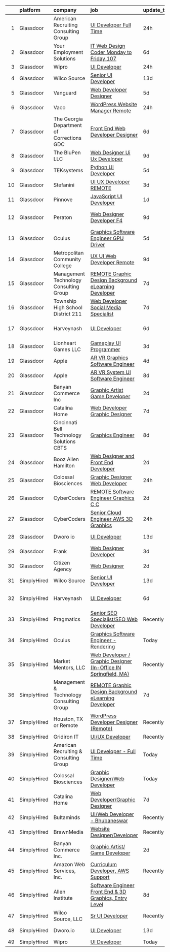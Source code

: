 

|    | platform    | company                                    | job                                                                                                                                                                                                                                                                                                                                                                                                                                                                                                                                                                                                                                                                                                                                                                                                                                                                                                                                                                                                                                                                                                                                                                                                                                                                                                                                                                                                                                                                         | update_time   | location                   |
|---:|:------------|:-------------------------------------------|:----------------------------------------------------------------------------------------------------------------------------------------------------------------------------------------------------------------------------------------------------------------------------------------------------------------------------------------------------------------------------------------------------------------------------------------------------------------------------------------------------------------------------------------------------------------------------------------------------------------------------------------------------------------------------------------------------------------------------------------------------------------------------------------------------------------------------------------------------------------------------------------------------------------------------------------------------------------------------------------------------------------------------------------------------------------------------------------------------------------------------------------------------------------------------------------------------------------------------------------------------------------------------------------------------------------------------------------------------------------------------------------------------------------------------------------------------------------------------|:--------------|:---------------------------|
|  1 | Glassdoor   | American Recruiting   Consulting Group     | [UI Developer   Full Time](https://www.glassdoor.com/partner/jobListing.htm?pos=116&ao=1136043&s=58&guid=000001834525235eab909b6ee39779d6&src=GD_JOB_AD&t=SR&vt=w&ea=1&cs=1_5234cb0b&cb=1663312405853&jobListingId=1008143240961&jrtk=3-0-1gd2ia91dihnj801-1gd2ia91t209r000-6efec60c2e0fe10e-)                                                                                                                                                                                                                                                                                                                                                                                                                                                                                                                                                                                                                                                                                                                                                                                                                                                                                                                                                                                                                                                                                                                                                                              | 24h           | Remote                     |
|  2 | Glassdoor   | Your Employment Solutions                  | [IT Web Design Coder   Monday to Friday   107 ](https://www.glassdoor.com/partner/jobListing.htm?pos=113&ao=1110586&s=58&guid=000001834525235eab909b6ee39779d6&src=GD_JOB_AD&t=SR&vt=w&ea=1&cs=1_0c001f52&cb=1663312405853&jobListingId=1008129832807&cpc=3BA4CE39D5B5DEF5&jrtk=3-0-1gd2ia91dihnj801-1gd2ia91t209r000-2c9f59b0f4c277d0--6NYlbfkN0BoX6wpDdJTHeYlimlJm_P1-jbwQr-0B8vfz-ygzljkeGzGbXyjUuiWXLc_5d8-cOPG8TVIKlYBr_2im9kAv8sjZambDVdFbgvfgdvgEiH0xCdnpWeZdbmerImX81Q70XaQRLfItT7xnaEjZ7DjLgF7MEFN_TazJHtm_c3lM__LXVixK_R49ltfx1VHpfffsY6Kc5BezDqCMDrTWz4zIeZDmjBelXWsz2a3DiJsvvBkfGIeDo4JOkscnpAiPLVR_c_zm2nxc2dlTI5ctThqHJzjEcX6gaIyP1SrDm8SkLYGk6uw56CV_8XIFtt46STQr9ZLBnmeiseM6ewM0HnN-zrcyN1WsI1pMvqBHY28YahiaChHTmuj1X6b-Mh8lIKXH49jYpK94YH_CuEZqtVIXezcZLAsHCOiQwZsVIHye8mligf9l0lL-2otRRyBWmwAjckKL9uaUIwKyjpXcdECD4P9kZ6MJHTGoTG_99gVebVK_4cUr43NOk3dS-P0ZEDFceSodxV9g-nObXrYKAwko4Ba)                                                                                                                                                                                                                                                                                                                                                                                                                                                                                                                                                                    | 6d            | Lehi, UT                   |
|  3 | Glassdoor   | Wipro                                      | [UI Developer](https://www.glassdoor.com/partner/jobListing.htm?pos=118&ao=1136043&s=58&guid=000001834525235eab909b6ee39779d6&src=GD_JOB_AD&t=SR&vt=w&ea=1&cs=1_2df40df7&cb=1663312405853&jobListingId=1008143072302&jrtk=3-0-1gd2ia91dihnj801-1gd2ia91t209r000-20e23c174ad86ba1-)                                                                                                                                                                                                                                                                                                                                                                                                                                                                                                                                                                                                                                                                                                                                                                                                                                                                                                                                                                                                                                                                                                                                                                                          | 24h           | Remote                     |
|  4 | Glassdoor   | Wilco Source                               | [Senior UI Developer](https://www.glassdoor.com/partner/jobListing.htm?pos=125&ao=1136043&s=58&guid=000001834525235eab909b6ee39779d6&src=GD_JOB_AD&t=SR&vt=w&ea=1&cs=1_9fa5e4e7&cb=1663312405854&jobListingId=1008114020566&jrtk=3-0-1gd2ia91dihnj801-1gd2ia91t209r000-c70407e1cd8c0a1b-)                                                                                                                                                                                                                                                                                                                                                                                                                                                                                                                                                                                                                                                                                                                                                                                                                                                                                                                                                                                                                                                                                                                                                                                   | 13d           | Newark, CA                 |
|  5 | Glassdoor   | Vanguard                                   | [Web Developer Designer](https://www.glassdoor.com/partner/jobListing.htm?pos=105&ao=1110586&s=58&guid=000001834525235eab909b6ee39779d6&src=GD_JOB_AD&t=SR&vt=w&cs=1_73399464&cb=1663312405851&jobListingId=1008130738329&cpc=EA19F5B90D514204&jrtk=3-0-1gd2ia91dihnj801-1gd2ia91t209r000-8f7885d589a4cda5--6NYlbfkN0BWQs_M7ZA8XLbIFWVw-PYcVVEPryqVLyWhKaEKPskHy2YkbHyHJDwB5vIJ0eSmX6bVJVfbGcsdJGyr5o5S5OnXYXJWXZNmtBOxYNrDGEVO1O9EpaQDa3kCWxUxd1e8enNO3rCqJXVcGHaTnsCGx5vc-lflJ8tUwqdkctmWWsMYtd56T3SzBRFmkSWkaweHZWZf_vAWb11w6TBdLp4u4FYNPbGwbrXSNmUEVa3GGGOBwF_D9eq7QO0ZgXpXi8jA53ZmzE1R-ffeIV8x7bJc3XoJEZtK6Ke8KFxn5BscIQcLHd2JOkz269l8hAtvZuGxwuzevyFy9O59qTS8YP0PGC9HvUmeUkZ9z7S2rRkY2N-CvRj3yn98cje5lBAwJULQPyoMgUQzCQdU8lK5ex2XxK7leb960ZzjpjmRxoOLVqrB4sio_7UkwZ5w507M_ThMtv6m8YGFyQ4nUV8SJ7hej6ylHoMuUZDEOnaXoGMtxMqbuVwOKj4QE2inKdD67hMdvHg2QSqviJYLlKw1KQWNd7YAZnigfgi6PU7GRSeCxoxImIwDEfoiy7alVtIqhkBDJJjeAgnFJgEQ2_VKw4316rme1HEAxtEXddyccI6Ls_NH8z372zKXlwYzu41Il5_-UwX-bTXwmplWW1ZXyMrcCP8YqkVsFc7J3Dou-K4TUJKY1qka5tXkrtTzfrdLwuJrlWgBRltti1nJ22M5ZK4YDiL7Tqn0ilc-ZmRDVnAq_UzLkaYI5zJa_jhqx2mh8sjF4n40LG2riCOTVGUOUUVAd46XRkmj63ogZeRqGluHyrYzNC7yOpqduuA4xwWNo09o4P3V8GXF-t6xaHK2CukiEdNSnrJTqzxciNbiP6XlZmv-NbIl2hrs1AjIsXftDTMkKi1ei9AO6V2gbpIeLL0wFWlJojiJk6HzYvv8VPgMGAzPWbSM0aRy3IlOel8_DjPPwuA2jDbOBA0qxatKw3gRnK87qMi-Y7aelkgDdQ88nN-cE5guG8XOJTsSD3fSa3TvZ2iC5qSMvJoxn82vriKpc_bE6e59_e9gT8tJkS0g-i3CIc30Ef8lfqTqJ2Jb7S71l2VRICixreQGDA%3D%3D)    | 5d            | Malvern, PA                |
|  6 | Glassdoor   | Vaco                                       | [WordPress Website Manager  Remote ](https://www.glassdoor.com/partner/jobListing.htm?pos=110&ao=1110586&s=58&guid=000001834525235eab909b6ee39779d6&src=GD_JOB_AD&t=SR&vt=w&ea=1&cs=1_080b25f5&cb=1663312405852&jobListingId=1008142928457&cpc=2CAED5C921A5F994&jrtk=3-0-1gd2ia91dihnj801-1gd2ia91t209r000-36227de6d193ad65--6NYlbfkN0D_sybMACCpf9B-677oK5j6rPldVB6BlrVvFjO_o-GJZbzuF-qh4PxErFUqfUsv_6uh3N--8teLPcgLAGb1S6LyM1BR0yY6lnZeg-UoyspQIvZPG2YO4aMbQ5ykvK2qNk6b8_JATgn0hI_WenxAeL6BQ4IVWLgD0dWZnmeCMRumDs-5arFbU1wRrmdtz46Q7XjuLHRxESOlWfp8AtWBGrtsoTZqgkbLbuCPtE9AuRtdwKvt5OiyHdhYoBecM5kmCw8lvwQLAzOuiy3KQ3z24ByPFN0m8zSKXCL81P8n5mV96nKTNgzEohTSukky_EE1wtni2CKEtfFHdK-a_z3FlsVt46pKjD-tYAR2xBjk4M23RLdSgEVOZKCLm76s-suoOtJqCj2f27iII0JXvNVkxzH0ecl2x2AeV6OdKRYCjoE3qNBWIcODrxw12qSzFMychVBCyo9JQUygtmsUFhk5zrKO081uA-nw2NwINM8v-UVJ5vFdLSWOluVXgZqQDNknYsQHG8itfRm9qux2hZ7VUvYSToLuN38BQ4mlRJWAFbmCjg%3D%3D)                                                                                                                                                                                                                                                                                                                                                                                                                                                                                                                                                   | 24h           | Remote                     |
|  7 | Glassdoor   | The Georgia Department of Corrections  GDC | [Front End Web Developer Designer](https://www.glassdoor.com/partner/jobListing.htm?pos=126&ao=1136043&s=58&guid=000001834525235eab909b6ee39779d6&src=GD_JOB_AD&t=SR&vt=w&ea=1&cs=1_4bc7cbc8&cb=1663312405854&jobListingId=1008128479544&jrtk=3-0-1gd2ia91dihnj801-1gd2ia91t209r000-ec82e4904aa5b2d1-)                                                                                                                                                                                                                                                                                                                                                                                                                                                                                                                                                                                                                                                                                                                                                                                                                                                                                                                                                                                                                                                                                                                                                                      | 6d            | Atlanta, GA                |
|  8 | Glassdoor   | The BluPen  LLC                            | [Web Designer   Ui Ux Developer](https://www.glassdoor.com/partner/jobListing.htm?pos=130&ao=1136043&s=58&guid=000001834525235eab909b6ee39779d6&src=GD_JOB_AD&t=SR&vt=w&ea=1&cs=1_1be4c919&cb=1663312405854&jobListingId=1008120977864&jrtk=3-0-1gd2ia91dihnj801-1gd2ia91t209r000-f5867d23896ef6b4-)                                                                                                                                                                                                                                                                                                                                                                                                                                                                                                                                                                                                                                                                                                                                                                                                                                                                                                                                                                                                                                                                                                                                                                        | 9d            | Los Angeles, CA            |
|  9 | Glassdoor   | TEKsystems                                 | [Python UI Developer](https://www.glassdoor.com/partner/jobListing.htm?pos=112&ao=1110586&s=58&guid=000001834525235eab909b6ee39779d6&src=GD_JOB_AD&t=SR&vt=w&cs=1_2490de09&cb=1663312405852&jobListingId=1008130784306&cpc=9DC6E4D8324653EE&jrtk=3-0-1gd2ia91dihnj801-1gd2ia91t209r000-a57b41b6872a4eab--6NYlbfkN0AuKz8EBO1xHDEL7V2YF9xF3dC_I9B9i-Zw2Jh8clPMK3KTieKealHQySFBD4L6FvN_KhTYz0S6g0QNmCb7ePglB6J3kTOx8zTR55OBAfN2B7H0smSfk4uHDwhbK1IiQBYYJn-_kgSwWUITpJ09eVteVHB1c27Mf2vE28VBn4swmczPPBgukQD1HvxrbO0rwdNM7_0d1NwZZhMr-yqw9ys5Bt3meYQfLhPMMfWeRcX6IENCgS6TIfQ3THx7yQQPgbBNKqQTRtQWjYhG8sJMvw081LAqzvg6vQ6HknZkwkH9N1gPlmoGClxMKrwGUnIcWzEZiRxwjmkz4Y8lmFmK5GTObfpjkkTpmG18cZlMtZk21Kp62CFWW2uVkuqdYUBbiycLyQ5Yk543iEoSWSSzXd6kEU2cXz22iW9lKg_SwtVCXe3g8OgEchG92vrgmiIDYxi0LDj5zE1xqeeErXw3hMNGMzcM94lPaHyIBhev60rt3n1lgPMAlJi0WS26R-vMqODoyLwpj0ESxoyQirBf_KxQBIqyEUcIrCVBV0eiOsrivRI1a3R8qih_KB9GsK7VHuXoxC0bcR2veljBoNx3uxFbV-8AVscRGOLYJcSGw188J0ibaCljp4TUL-mUZVi7YRDTniw_BoAxCfXYFG1oAJxoTR3HYwww41_Aimlcb1iAmAYrd29--kTzA_aNYHT4sy-cYDbhFWHpny9d1HBV-7J-GlLCHMx7y6tsvKa-AgK5yoTWfVs1INc92K0E5EBBVeiyWkbQYJGRCoCZl8ZNPmfRI196-oXxDRbWRVWszy2hnFBIclDFJfT-L0uXi8I2SQeHykQApkMfEkJ7xbSxBwAnwn_Mde0Y738iTGC-iNUJkdJZCJkhFOzgjq_xEqGFGajs21rY7SVxKptTp8nSUHf-_BbdUW0eMsxxnhVlMNpakQ%3D%3D)                                                                                                                                                                       | 5d            | New York, NY               |
| 10 | Glassdoor   | Stefanini                                  | [UI UX Developer REMOTE](https://www.glassdoor.com/partner/jobListing.htm?pos=123&ao=1136043&s=58&guid=000001834525235eab909b6ee39779d6&src=GD_JOB_AD&t=SR&vt=w&ea=1&cs=1_0a82a19d&cb=1663312405853&jobListingId=1008134955356&jrtk=3-0-1gd2ia91dihnj801-1gd2ia91t209r000-67cb59f16a888a1e-)                                                                                                                                                                                                                                                                                                                                                                                                                                                                                                                                                                                                                                                                                                                                                                                                                                                                                                                                                                                                                                                                                                                                                                                | 3d            | Remote                     |
| 11 | Glassdoor   | Pinnove                                    | [JavaScript UI Developer](https://www.glassdoor.com/partner/jobListing.htm?pos=128&ao=1136043&s=58&guid=000001834525235eab909b6ee39779d6&src=GD_JOB_AD&t=SR&vt=w&cs=1_0b49a35d&cb=1663312405854&jobListingId=1008138944302&jrtk=3-0-1gd2ia91dihnj801-1gd2ia91t209r000-625717feb0c8a823-)                                                                                                                                                                                                                                                                                                                                                                                                                                                                                                                                                                                                                                                                                                                                                                                                                                                                                                                                                                                                                                                                                                                                                                                    | 1d            | Seattle, WA                |
| 12 | Glassdoor   | Peraton                                    | [Web Designer Developer F4](https://www.glassdoor.com/partner/jobListing.htm?pos=129&ao=1136043&s=58&guid=000001834525235eab909b6ee39779d6&src=GD_JOB_AD&t=SR&vt=w&cs=1_3df65de9&cb=1663312405854&jobListingId=1008120923363&jrtk=3-0-1gd2ia91dihnj801-1gd2ia91t209r000-d5bd3d771386e28f-)                                                                                                                                                                                                                                                                                                                                                                                                                                                                                                                                                                                                                                                                                                                                                                                                                                                                                                                                                                                                                                                                                                                                                                                  | 9d            | Stennis Space Center, MS   |
| 13 | Glassdoor   | Oculus                                     | [Graphics Software Engineer   GPU Driver](https://www.glassdoor.com/partner/jobListing.htm?pos=107&ao=1110586&s=58&guid=000001834525235eab909b6ee39779d6&src=GD_JOB_AD&t=SR&vt=w&cs=1_b72f9f05&cb=1663312405852&jobListingId=1008130556251&cpc=BAEB662971763A76&jrtk=3-0-1gd2ia91dihnj801-1gd2ia91t209r000-787fc6aacead253d--6NYlbfkN0DYl4UJW4r1Vl7FEn6T9F-rD9lpC-0oMJVSiWjK_MGUd8e8cHXcpv6KPyjLHZEfqkUa2Jc6cPcSL6_jgyiZKbbUW-UovEOleI9PDCW7aMjV8OOSUdaCNRxp7fICy9yRlVVGuWRa_ak9fJy2Dxt1SZrPBn2loD9D0f7EgPEHZtsOuxoODQFZIT1yWi88hBAknaGNXX5872cQAaHvexHG2i-0ALBXhdnM4O-g0XWWJV7D4FdtUQEAl0GphRmIg-df9sJ5zh2YaMua5RHNp5kyLV-OwvdI5aKMx1yVKAz5wWkF5C27rmilzksDV-zfkYQqhwFpzXhDuDJ13lwAcNNGCFvCz1LkwWPkhYEUXR_8-Q0bwXeA9clp6SpocitvISDVf87Nfe2F2Ads12vSO5N8q1DtDNAwkyCI7hUmCG5DmNU5qRAVMvkFOGPZHjFs5FaJU_bAAWJjOaHKozK-0v-i5rNAkk3iIASuwPKodtRl2OGFsxWY_osEV08zGlKtoRikx2LaHZqNpqwZnd0_l8QYQ16hoVUw19zF69Cd-cvV6UmhY6Q4NptBhDtOeG18dOE7ymG7DFZ_kFgVICT9VLbChz7pZtVs4I5cMQbHFayAUIcuLxX3YDuie1bPFMXVn8pqHD-NPaP66sTgAxLQt2pdhUOr6zG6htpb_pzvPZYPEFyaIg7nHpkBHMwRJY-uNoCjhamdMkFTKwMGKqBlBfvkuG29rRCpdUo9UxUOv4KOa0If-8CQZ6vf45Fk_vz3cjqDO6UMcK3ZDZOPrqdJJLfcLKTOBHymfianBDb9v5Peh6lGmtQERRZk7O6ujp89eOLl_GCkNWO-MpmBJ3hRJIZxpY65XcIxjfTp2t8C8MemC7zcv_BzkVrkj8j7nj1QYUt4oDUjEsu60jub_goKITp4-Yz21TxoSYTJfk6c-BWOqnOumx3rF2QzMZxI0IhKZJbm0t6qdXADuXYW36GPrxvLjyi42wVrxrQKZYpXd1uX4cTrENuos8y8aMmVARzNfyDII51DrAxydckGOr5Kwdl-PiL7IvoXUZULjjVeEJa2VSDcvlq5uLCN4roV9dhzjsZpVYw%3D) | 5d            | Remote                     |
| 14 | Glassdoor   | Metropolitan Community College             | [UX   UI Web Developer    Remote ](https://www.glassdoor.com/partner/jobListing.htm?pos=127&ao=1136043&s=58&guid=000001834525235eab909b6ee39779d6&src=GD_JOB_AD&t=SR&vt=w&cs=1_40178e1e&cb=1663312405854&jobListingId=1008120799626&jrtk=3-0-1gd2ia91dihnj801-1gd2ia91t209r000-cc479704189e3d4f-)                                                                                                                                                                                                                                                                                                                                                                                                                                                                                                                                                                                                                                                                                                                                                                                                                                                                                                                                                                                                                                                                                                                                                                           | 9d            | Omaha, NE                  |
| 15 | Glassdoor   | Management   Technology Consulting Group   | [REMOTE Graphic Design Background eLearning Developer](https://www.glassdoor.com/partner/jobListing.htm?pos=121&ao=1136043&s=58&guid=000001834525235eab909b6ee39779d6&src=GD_JOB_AD&t=SR&vt=w&ea=1&cs=1_efe4549a&cb=1663312405853&jobListingId=1008126666388&jrtk=3-0-1gd2ia91dihnj801-1gd2ia91t209r000-f1df213506217043-)                                                                                                                                                                                                                                                                                                                                                                                                                                                                                                                                                                                                                                                                                                                                                                                                                                                                                                                                                                                                                                                                                                                                                  | 7d            | Baltimore, MD              |
| 16 | Glassdoor   | Township High School District 211          | [Web Developer  Social Media Specialist](https://www.glassdoor.com/partner/jobListing.htm?pos=108&ao=1110586&s=58&guid=000001834525235eab909b6ee39779d6&src=GD_JOB_AD&t=SR&vt=w&ea=1&cs=1_9a97bf9f&cb=1663312405852&jobListingId=1008126791574&cpc=C3517E2410EFB392&jrtk=3-0-1gd2ia91dihnj801-1gd2ia91t209r000-31c2bc176e2bcbab--6NYlbfkN0BvRTtPYviBXXga901bZda-x9dVbr3mkLrPNoe7KgsTz68QsHh34GSM90vVwyTaEndtYI0pe953W1rkkBGAbyuAKY_ZszoiwJmg3JbfF4AW655q9sZlWK9uJIjd_GGvixM2nNpmP1A7p0parvgProH3THElPIkKORt04eYR36BtKMpoYfce3ruRGP0r3pd7bFSBp6IHzGFJF_GzP_aUNnuatVQhNuHLM-qtSA-D637NXm1woN-np_Uc3eA0aC2mmtzx2UCTEXVmVZm3I7Bnx8bGte_2O0zwNw3n0v8V5NGc4ThnEk2Tn_RmFUGPwVmqty6GXEXH9iCsODfxIz3n4mxsHGNGOpo16CyVZsxdGpeS222791JmddHdr-HCU8t-mvFwDJKijAkGtkraz1hYAgnYS6SCvVyTcTQo5gczTqda6z4Hbq9UKQAPBDQoykrsxdVNKayTEjBv2ss_KTODvWSnAVFtPQChY_INUWDGaC9W072-ut8wHW-J-FaDQCFpFz03PvhqWGRbzQ%3D%3D)                                                                                                                                                                                                                                                                                                                                                                                                                                                                                                                                                                               | 7d            | Palatine, IL               |
| 17 | Glassdoor   | Harveynash                                 | [UI Developer](https://www.glassdoor.com/partner/jobListing.htm?pos=119&ao=1136043&s=58&guid=000001834525235eab909b6ee39779d6&src=GD_JOB_AD&t=SR&vt=w&ea=1&cs=1_74721faa&cb=1663312405853&jobListingId=1008129994192&jrtk=3-0-1gd2ia91dihnj801-1gd2ia91t209r000-dfd3dd8304d4b71b-)                                                                                                                                                                                                                                                                                                                                                                                                                                                                                                                                                                                                                                                                                                                                                                                                                                                                                                                                                                                                                                                                                                                                                                                          | 6d            | San Francisco, CA          |
| 18 | Glassdoor   | Lionheart Games  LLC                       | [Gameplay UI Programmer](https://www.glassdoor.com/partner/jobListing.htm?pos=103&ao=1110586&s=58&guid=000001834525235eab909b6ee39779d6&src=GD_JOB_AD&t=SR&vt=w&ea=1&cs=1_823c63bb&cb=1663312405851&jobListingId=1008134596502&cpc=D24EE3D704DEE7AC&jrtk=3-0-1gd2ia91dihnj801-1gd2ia91t209r000-8c241ee59aaba226--6NYlbfkN0CNayYzF1mBaI40OgT78t3Q2d9IxlwDzhsYR4HK7epYUeqK_b3HkPu2-2UZlGpn_bQR8EX9KmuIycvh05Xy_a-R_HvE5UX9ga9m-9FSGt_-cGnABKMj4zrpqaf1Lgh8aSz3Gzz72SmfyexLMt4tu_nwN-Cx1hCvo4v-qW8-pegNVUGkAUErzWaI1Qbke5d2L25iZNNo0E-e8rWCSc0tGlWPnz1uTub7PBAqalBD4CZ9dB2VFb3xH9ny06zKT4FFoJpS5d22nO9OnXSSC9CvIv2TjLsJCZeVqjKVuwqyHAeo46NIlySg3J9LGW--Q7tZA0Id256xXJ-rTiJWK7iUDpKTXvz02CaMuBWIUIICkG6saBnXlNt9DP248WebHFzcNVcJjUvFhor6bgmxSsyuMnYppVodbNv_Z3gpQsg337VDRtLum8VsDHDQgYx0MWyeND5JXrJ_z0Cuk1cnfA2RfpgISO57pQ62thf5jditzAsCoIYQBJwViNI7Q2sGJCZK87nApUH2EZP4Gw%3D%3D)                                                                                                                                                                                                                                                                                                                                                                                                                                                                                                                                                                                               | 3d            | Atlanta, GA                |
| 19 | Glassdoor   | Apple                                      | [AR VR Graphics Software Engineer](https://www.glassdoor.com/partner/jobListing.htm?pos=109&ao=1110586&s=58&guid=000001834525235eab909b6ee39779d6&src=GD_JOB_AD&t=SR&vt=w&cs=1_8c57807d&cb=1663312405852&jobListingId=1008131554556&cpc=AC285F3A3ECA6BB0&jrtk=3-0-1gd2ia91dihnj801-1gd2ia91t209r000-a72104c27df0e2d8--6NYlbfkN0BvKrLyj5gPmtZO9T8euul8TCxuuKNOtzRJOomxnwSEodTz2Bc-sPZlbtkML8D-m4o_I3Y2GtphNCwxArX55LWuIzZuVMSYGEel6swQKXGeCRpaPeDjnEwQB6RB6W6RfxjB7zxavh0160fFerNNx86312P7nPI4L7wa5LZtv_Yvoq6Wl-zgXmel-Jb-zIm6Qle5hik6cT1Ge9XlRgoWweyQ3-TJCNvrqTV1Gqx5n73O-iSsLoLSpstaQdQgtWM3NZthZ-M593iRIrKBLRo94aa-lzGy-vjDRS9myidIL9tRCWg4QDbET8sPwwy3RXJAiBoOISZ7ab4kix6p428pGp-F3cyDdtqTKTcUIwq8QyRtksLyrKoN5g7z9Jim9FiRhmZ4fcdxj8xYgvx_8ult4npGvVFVY2bOsfiVo4oQDTQHNfRwmaZQzl9IpbKpRdYTaeyx9Ax4beBmn8kSYMVgK_NJZy_bNnLSlxnQMbNb7GTggb2th8wmola4ruNI8LUUNpwmQCRaeUztjSCyBjZA0gD5RfiTnwwXxJjSNu4us8Jlvt3aztS_dl3S2Gw6O9LmD4deI0rZhVdck8iJecg59HiK3oWSwLAB7mmqjiCeS77ILWoH48wMx57ZU2_UIUbvK-9e1va6nF7fCSqVgW4_nIvFMF1DAgxZeDvNW9bKGf-35xmRCfAgatDaMPcRs7_McD5hTof1gExqKz7PjSjSsmb7vfO9g07aHhmE5jvYpf4hp5ORQkPbaL-8xwN46VPnN0N5dQDrZfy4tcL_522V2K9GRCfLiYZbUMULhPlz9bUPEaFACY_5vbF13pzdG9oJ8BhYM5cNp04D15gZxZXcyQgXVKSpcCWk0QiVYrP2h7FG2-unRiXBHP6d5hpporX7m7puUPDKcK2b4StXZ3DZPUqz-MqjqcDAn2C9w-gtQdnZjVD6i9wp8BHXl8zpyfOhTjXPh8XPyDG_kzek8mU3S_eI)                                                                                                                      | 4d            | Boulder, CO                |
| 20 | Glassdoor   | Apple                                      | [AR VR System UI Software Engineer](https://www.glassdoor.com/partner/jobListing.htm?pos=111&ao=1110586&s=58&guid=000001834525235eab909b6ee39779d6&src=GD_JOB_AD&t=SR&vt=w&cs=1_3014ec63&cb=1663312405852&jobListingId=1008124638394&cpc=AC285F3A3ECA6BB0&jrtk=3-0-1gd2ia91dihnj801-1gd2ia91t209r000-12f661aa24ee2a14--6NYlbfkN0BvKrLyj5gPmtZO9T8euul8TCxuuKNOtzRJOomxnwSEodTz2Bc-sPZlbtkML8D-m4q52Oz3-FC7lQE11tnd2_-6gdmH8uuDyZTag-t6fY9tprWAO2M1GdZnyO6Yhaa5UbsO7UP09xlx6YKetcD2TGocevOC7Ri1hd02D6N7vLESJi0T352GMchNDZCqF8MDH2X_-myIlPo-MvohB-gBpoMrLXgVmYuwelDvilNDsZfxb8glDKjXJy0yhYovypeeIETVFexRIOK5emRAB-O8u6bD1vfT_5hYV1fmonyh8evb-wW0tImAfMJXzxgoGza8JNByX0aBT82aZaeucOfb_qPOSOyoiPvd0qTnM246oS8d6LTYlixpPyOZ9m0ZarJWXfrEDSnzp_FhRauds6T7JZ9LyjwKf2dMrG6-GUUjc4mPhKAaGu_M_z2RrrD7Er7p4q3jKxmWXWE2StYTge_sFrcNX5SRlyvjmf2r7wzlwcHSiywWB54cBMu2FGAlH9O0nzTRba56Y1qpbYHfH4638eGEqS_uzxJ9vVA0EDpxCOUKYlwpfjD8_Dsq4kXWOuXJfrvqM07xVQX9MvPqc0YcqiwxHneALj9z6h8NpqMPUuxPIfStKLwXsIw534qy8n6yhDF_TngEkLojm1myb2XoZECupp8qePjQ9xtGUFQzk6zzHqnlGVOGODzN1KGPd4nuEGSD2eVmNMhwVZ3w4hsKS7SBELLiim3UKY-m8f0tbANHA1jAfK0RV_ga68w8Y1Esd3h469CgbvlSoAe2rMi9R6EH6CjUPe7PfcdPsOoweYqrHkjsKFjRoyz7dF06wkQ-e0JDjpNKnP0IDhWhJqgWBdtUWB5eawDi73xdbMjlefs2q_Am2qJlNLnf7aBhd5CKnICQDpyh5IUitE4m4S7Ln8tCSAaxJper3yc75lf4xnYq8teI0vlsHS74OrkYtUkTwHkSwAnFaPm4w6XlGlnGVGAg)                                                                                                                     | 8d            | Boulder, CO                |
| 21 | Glassdoor   | Banyan Commerce Inc                        | [Graphic Artist  Game Developer](https://www.glassdoor.com/partner/jobListing.htm?pos=101&ao=1110586&s=58&guid=000001834525235eab909b6ee39779d6&src=GD_JOB_AD&t=SR&vt=w&ea=1&cs=1_b8fef1e6&cb=1663312405851&jobListingId=1008136768728&cpc=BCE4811A78D39AF3&jrtk=3-0-1gd2ia91dihnj801-1gd2ia91t209r000-b7a5a5c1da3a1de3--6NYlbfkN0AJ9YajiwAf1_6xm8q8dI6Igxc08os5d78_r09uaRSAc6DDc6dETsF1svScKdYRdRx6WO1Ng6D809PSCd2g4nQWvTB21EU3EyteFI4Oveo4K2FxviYCy3Xmdksg0vgA7ZoVeG2dNfDqT1Zm5dROFfl9AO7bywAQnOxtaKJjpTU1X9knhHgjF-4Vyqs4Gun4r68LCqaxtgBLnz63z_3nixR7U4dIagAvm1hfHVSSZD2e_yBlnCV4MpxFQFiidlKY4eqNEW1Yp50EfbYFyeLL-OFMCyWtreqIuoBUjkqK2e6m9A4lQqbdWQ4kE7DuWZ2qnLln7XXRvAwIz0qKACHQLLONcisnI8qMiQCUDb_XAkH-xNHmpoNiVUfOZhtonD4cevGHe_sueTpr1Rly7lEbdVMQGt4qW84KarUbMfatnoNwSICJtMl2cmUaACwsNsipsIyFLdBDBjoT-WaHnn19oWgo8ykNicnFzRjODUNgMJjvKLupY-qjq6dlmQc6AG3uKpwzEVqkN6uv0g%3D%3D)                                                                                                                                                                                                                                                                                                                                                                                                                                                                                                                                                                                       | 2d            | Pompano Beach, FL          |
| 22 | Glassdoor   | Catalina Home                              | [Web Developer Graphic Designer](https://www.glassdoor.com/partner/jobListing.htm?pos=104&ao=1110586&s=58&guid=000001834525235eab909b6ee39779d6&src=GD_JOB_AD&t=SR&vt=w&ea=1&cs=1_dd7e8452&cb=1663312405852&jobListingId=1008126744238&cpc=7E69D0A57279CD4B&jrtk=3-0-1gd2ia91dihnj801-1gd2ia91t209r000-e853527e115b99b9--6NYlbfkN0C2jZJFrLxaPA0GelnsGYXGIqBCI4fxbylvGcZVymefRVHTge5Vuj8fmjk9WeL_qMAglPTVIaoVPsSBLS28IXChoGYeq-UQtzX_TJY9-6q5LtESYZh4jxehow0o9lDjnHX9wN9ZBMJcNgKm6f1s_0LhC4kjYiGbTFXChbRwEYeC-xWSKCL9BrSwtreZAJ8rYO7gjfvAXH3O6CHZag-gxKi2ia5dSWAhTDNk1NMvD_8y6-F8SSRb52cPodg8mLD7FcniHaMqbKVgxUc1jb43pMV_ZeqscRxrWMpPIJm5SGehCHI4yC7_qsxOk4pPdUcr-uHiDc-XbUyEhzQ-_Cy07IKLZbGsapykvsCk-pXCvrIolwA7waGTldwnZsT5FPtDKxuRUxT1XdRcmI3A16YDPHhrQ3K6w6cpMwaaXRFnzgwamzNcfVJroE3ECdx6zvu9JHfi-Xu883FsJzJS7Yk7MrT8qH_OQwGrAqilH3reCjoIxVEmSTGwWYUNXTm68M0xH50O7Q4R7spveg%3D%3D)                                                                                                                                                                                                                                                                                                                                                                                                                                                                                                                                                                                       | 7d            | United States              |
| 23 | Glassdoor   | Cincinnati Bell Technology Solutions  CBTS | [Graphics Engineer](https://www.glassdoor.com/partner/jobListing.htm?pos=117&ao=1110586&s=58&guid=000001834525235eab909b6ee39779d6&src=GD_JOB_AD&t=SR&vt=w&ea=1&cs=1_96b558c6&cb=1663312405853&jobListingId=1008123901066&cpc=8795CF9063CD573D&jrtk=3-0-1gd2ia91dihnj801-1gd2ia91t209r000-3181f19ff21e27a2--6NYlbfkN0Aic2FNJq_PpCkQ8C7f8kkQfiNvDILPGYFPhiImqsOhVE9kIE0Hm27a4PIqhs3A6nX9evFP_zLPLi_SltwsB5loGRXPPgbUAeDiFH6O_tU2vDH1woNpi_FecN2dSOmNQHVmPACsoT7ni3Z1zGEUgId9eWPt0J2wyvVctIb3laVjmbuGxAF7lMLWFSIqrPoyV_ywwJNA8PBCiUomj87orHENrJ1kAJIPRyc5LKfi4C9ZwhUbokUn-AI26skYXozxiaBWOndAuDtYGgKIkHw8mgx1-L0ItvgVA5P1ZXG0NRemcWD60NfHmqeNlI9-ncTAyZpeAhrdDB35qfrqX_Mo9Tg_s_Yx01Qc5ngnwBR4NHC-ZMlINw7T4LRV9drbTtgq2xI7KUx-RwEBqslva8eFkyWNAZ10OWJmBaaKonqj91sI7MGJ3dIJhnZLT-6A_SQnjWE1Lk1-VErDot-VtVP6mMV41gf6jhF9cdDcwg0KxiswjY9plBszPxmS3hxiv2JUNvY%3D)                                                                                                                                                                                                                                                                                                                                                                                                                                                                                                                                                                                                                  | 8d            | Cincinnati, OH             |
| 24 | Glassdoor   | Booz Allen Hamilton                        | [Web Designer and Front End Developer](https://www.glassdoor.com/partner/jobListing.htm?pos=106&ao=1110586&s=58&guid=000001834525235eab909b6ee39779d6&src=GD_JOB_AD&t=SR&vt=w&cs=1_7971d01f&cb=1663312405852&jobListingId=1008137197590&cpc=81AAE51C33FDE227&jrtk=3-0-1gd2ia91dihnj801-1gd2ia91t209r000-f914eaf60cc6a655--6NYlbfkN0CaLaeO0W0aSDE10oNno4SsRl14ssiVXEJb5QYZji-zar5Yl-tvFfpLfvooI0429clIlpdEDl7ZiqzEk05D9hDiSBKUxs8_v9gJKLS6hDH-HHAeR5KAWbIfelZ49o_u7irPhg1c0jH6X9syPxywrZnNk-tMw28vNScsJNFWp-Lmh-zZdYJvhLaIhXtsyn4vZEZaocZ0BJFPJ1GMgr0wdyJKKS6tjsJkflaEus_JIs4TVUGTraQYQPOxO_ZGU6ADXAEmxKwnyiiF9tfUrmy4VXdHSpkzknxAKWvfPVQs1AtUaZMqyyCL7IxpE5YKoDxvssuCa_w-VSMdQbMi5CZslcoHEC5U_7Z1-JR-0jTMx1069znpOaF7fdtXox1HkB2MkcfH6Fhq37O8rbKy-n5Xh-BHWXtN5PFeLcVd17flju9h6pBNynCjXHrqf2RBsR6qE_R-d_CfzphFAguztpKgoTabCzuJbuHoWDZTmysdSMaMe6eHXz6lbGKbu06A2yCTp83k35RwAJHrIvNN5314bv2mKjuUiDnwgwYrCkatxI8-9l-O14RI18XOCiihuDkPWz6pXikuzAWaYhjTR8ic4hl8)                                                                                                                                                                                                                                                                                                                                                                                                                                                                                                                  | 2d            | Chantilly, VA              |
| 25 | Glassdoor   | Colossal Biosciences                       | [Graphic Designer Web Developer](https://www.glassdoor.com/partner/jobListing.htm?pos=120&ao=1136043&s=58&guid=000001834525235eab909b6ee39779d6&src=GD_JOB_AD&t=SR&vt=w&ea=1&cs=1_11e0318b&cb=1663312405853&jobListingId=1008142661513&jrtk=3-0-1gd2ia91dihnj801-1gd2ia91t209r000-737906941dce3381-)                                                                                                                                                                                                                                                                                                                                                                                                                                                                                                                                                                                                                                                                                                                                                                                                                                                                                                                                                                                                                                                                                                                                                                        | 24h           | Dallas, TX                 |
| 26 | Glassdoor   | CyberCoders                                | [REMOTE   Software Engineer   Graphics  C    C ](https://www.glassdoor.com/partner/jobListing.htm?pos=114&ao=1110586&s=58&guid=000001834525235eab909b6ee39779d6&src=GD_JOB_AD&t=SR&vt=w&ea=1&cs=1_348e0e1a&cb=1663312405853&jobListingId=1008138159596&cpc=FB7E4A1762AE5BEC&jrtk=3-0-1gd2ia91dihnj801-1gd2ia91t209r000-b9dfb5408bf8a396--6NYlbfkN0CpFJQzrgRR8WqXWK1qKKEqALWJw739KlKqr2H-MSI4eoBlI4EFrmor2FYZMP3muM3WVW6zEB-TZmKPE3pCl0YoTG_ZROvoQf9_5DqrvCuCkLTGO4G3K6dX3Y3pKG5qNhGAZxWtvk4w3ZgbBcoxcwuimJPxXLz9QogjxhzqsFPzmfmhvQ2XH1cZxtbPaVaxcTloyOZd5e3YYOndTCChrZ3GKWQVR5j8RLHNpZ3-ZpMhvqRPSBeb7eKPAIpSEsEVi8-jATwfk6yZPj1xLEjIVphfRrn_5GXOnUgvGm6RJY3sJv_YYlWOPWW7xWacjYHG7UrlhGt0ZHBxeyLRMrGOaPETXNpt3ZNUUsDMMY7ckdB7L_V_f3UfbNasN0CaJ82O4QNof2-dpDP4pABJFBVD_L9v9S-i0fOcHRTCoVjTm3RuAH_cBKeLRoNlxATkhoLkr4ZK4e71Tggn4QuLjoJin9_dCGzJWoxab9_3zYLfcKMUw5cUcykgjbwe--XYSBpjPU0a8uDWWJ4CFWnlT7Qwuk_JrnYHalePkwDhlYW9EowOXYtRBDs3ikesCLWP5aOf2AxdP3NsDdoWf1_929qYwSRgwwrcQ8dkupCOHPfwHFw6QspSuNzxsmi7qyFjKt_ib-sgK7FfuZXQOb3mIdmj4S9X9gDcjw69v4x_gMYzI4-Xc0X1uqVFu3gFSEHWXfmC6KtnmJ6pwS_o6JZIXI09enDb36QPI9Ayk47-uGJ4CF7Hndw5m59vyHLo5VzfEv8gcCjeEhTPy_aJkDKhWmhixuvg1hTFJhZe9fgiFH00VxhsrFkX-m1EICQeoxuuwJC4KOlmokB5-C25qTa-5iCyNZ6o4_X-emMqI2awASsctWl2lz6tMETMB_XGn6Wtg76PcYzAhnDH5ARZ9KuyOxWyhy417hNqSrk-dHGE0KE2mIQfL81nCW5DMgp_fynjcwPNeXevqK6dBdOsKwqifwO0y1V4gbTFrMknfnc%3D)                                                                                     | 2d            | Las Vegas, NV              |
| 27 | Glassdoor   | CyberCoders                                | [Senior Cloud Engineer   AWS  3D Graphics](https://www.glassdoor.com/partner/jobListing.htm?pos=115&ao=1110586&s=58&guid=000001834525235eab909b6ee39779d6&src=GD_JOB_AD&t=SR&vt=w&ea=1&cs=1_8fa2e928&cb=1663312405853&jobListingId=1008143298239&cpc=C4A69CCDBB3B9599&jrtk=3-0-1gd2ia91dihnj801-1gd2ia91t209r000-e1dc30fa316e06a6--6NYlbfkN0CpFJQzrgRR8WqXWK1qKKEqALWJw739KlKqr2H-MSI4eoBlI4EFrmor2FYZMP3muM3TGF32vDYIZgKtRQDy4EWGWoJWvRcIjUxl2fVJEf6GWrTfBDnLRxnDS0vSzIcxdueACqATJyMI2cOOzE1BhttMX1rAoe08Rflup5RZuCe3zPZIceqYfarJSfyV9helJxsNrPSib_W3rW8RUU4j33Z0O5su3CDZZUoKJF4k-zTAuMnThjZpHwwsoAIyz-eplmFLdWrkcuMjwoRbegfBywedXa6V8nTWV1dey2OhMREevgbsEsprMDSoyNXp-VGg8V3nCiRQRhWdsa3KvD8M7gKM1-4X07U0Ytw8dV2w1TEdw8TCitRQJMYmsv9xQQFLeUiYuAw812B2cnSDlVI2Btxkz37fJXbPdAtf-l8utPh6Cw6UfNg74GSnqOwQ18Z_J5_7g2ufd1TRT1jDzxhNpenl-TI1kv1s-nh9omcgKfMbH8Xaa8Q7bzPXm4SWnT6aljzPOU-w8Obogn4Tk47Ma9DTY4RlHNGRjal3hJfFOj1zWqCrB_JQ_GliVpMg72ZYfQfJXFcnZqkxjVS2xMDd3jcJSAWQf7IjOgj274b8SR0f92j-OaLsHG9J3CgD6GtbH_UlN3RWOzxfD_WjRbvmXppmSyTvPOBoFWkfld6HTAKMxUjUdN8gLDoop4Q9fp8ZWkkhhdQa3uv3zUHQJozt3VU8YaeWUjzaljvzaVc06mrqDoseddTQQmgqI-WYyw07ukGKVNC1hgTXNB_gEI3e5vYO5raZq90jnm9-aCqYIFRIcaf2dCY5Htsp9cqeHPdAYFkXct1T7phWk2pNqmrEHaStLelsmfvzKzfPTV1vpNlu6e08oTb_L8biIWOPLnxsXgU95WEPbmjE436B0pORMrhTB4DKHoap2igVKVUcMHvSJ6qYdS4p5PZGswFYac99NazCprR6zG7ZIGkKLka9HlhDbUWyapQs0cXbZEB8zvPd6-yrKPcRCsMeJFdsa7o4ayg%3D)                                                           | 24h           | Oakland, CA                |
| 28 | Glassdoor   | Dworo io                                   | [UI Developer](https://www.glassdoor.com/partner/jobListing.htm?pos=122&ao=1136043&s=58&guid=000001834525235eab909b6ee39779d6&src=GD_JOB_AD&t=SR&vt=w&ea=1&cs=1_40416940&cb=1663312405853&jobListingId=1008114664546&jrtk=3-0-1gd2ia91dihnj801-1gd2ia91t209r000-05639cd3f89ce954-)                                                                                                                                                                                                                                                                                                                                                                                                                                                                                                                                                                                                                                                                                                                                                                                                                                                                                                                                                                                                                                                                                                                                                                                          | 13d           | San Jose, CA               |
| 29 | Glassdoor   | Frank                                      | [Web Designer Developer](https://www.glassdoor.com/partner/jobListing.htm?pos=124&ao=1136043&s=58&guid=000001834525235eab909b6ee39779d6&src=GD_JOB_AD&t=SR&vt=w&ea=1&cs=1_7db49d93&cb=1663312405854&jobListingId=1008134596116&jrtk=3-0-1gd2ia91dihnj801-1gd2ia91t209r000-da9fa4a8b324575f-)                                                                                                                                                                                                                                                                                                                                                                                                                                                                                                                                                                                                                                                                                                                                                                                                                                                                                                                                                                                                                                                                                                                                                                                | 3d            | Oklahoma City, OK          |
| 30 | Glassdoor   | Citizen Agency                             | [Web Designer](https://www.glassdoor.com/partner/jobListing.htm?pos=102&ao=1110586&s=58&guid=000001834525235eab909b6ee39779d6&src=GD_JOB_AD&t=SR&vt=w&ea=1&cs=1_16d81a59&cb=1663312405851&jobListingId=1008136810358&cpc=E9BC9687A0F03B80&jrtk=3-0-1gd2ia91dihnj801-1gd2ia91t209r000-c55cb03bc89ecf7e--6NYlbfkN0AS3oPsAAmCngCu4U51_2RxXyfS7TdWOFtWPOafNW52Iz1HeQVGuvsYnlOLh7ePHmv78dncdxPKw9YVD9oA6RN1-Q9LWQS0FKAXtl0-ugkKzs-ldffMdF2dF23hpnnGKG55jnLKgZ8UyxC2kHCtfo7ggdsTZEXmL8fKVVm1bRJVjP_vGWNNPGbIvn6HvYcEKrwonrpvnOeribLnSM5hFaf7FiyaUVPhb5KulElrz4UadIdQOGgklvDv1_6JwjNiKDH9uqecHk4fsYMa5SBsp8PuXtzeTTz3aV8ypBm58LmMfknii6kpkbc9lipwrexb0UpBNHGMb5KFj57inGlFTfB9Ypcj0VSW8vVG1FbQFtgWSuEODG3hrhAmFyl_RNZTRdpzRGRpxwC0SuY2JQvQaD72l8uxnL7az3-1IfUw9AVeOCO0LEdyLHS1yDPceM0qDSEA2HfMxwdagua38NdE5YW8eVLu77AWNdiHxbGnG4cqgIJoHEHlubuxk22AksP0lgD_pvwl-1QHWw%3D%3D)                                                                                                                                                                                                                                                                                                                                                                                                                                                                                                                                                                                                         | 2d            | Knoxville, TN              |
| 31 | SimplyHired | Wilco Source                               | [Senior UI Developer](https://www.simplyhired.com/job/FOhbTKF_D3Ww50CMhGMgZxqvwn8v_Aiee92eSF5gLopsLk7-8DRgfg?q=graphic+developer)                                                                                                                                                                                                                                                                                                                                                                                                                                                                                                                                                                                                                                                                                                                                                                                                                                                                                                                                                                                                                                                                                                                                                                                                                                                                                                                                           | 13d           | Newark, CA                 |
| 32 | SimplyHired | Harveynash                                 | [UI Developer](https://www.simplyhired.com/job/ndGWAwy9kyFfhUI3jhscHkuPuv1Dn-yYW72KWAc_flNG5eGEp2kgMw?q=graphic+developer)                                                                                                                                                                                                                                                                                                                                                                                                                                                                                                                                                                                                                                                                                                                                                                                                                                                                                                                                                                                                                                                                                                                                                                                                                                                                                                                                                  | 6d            | San Francisco, CA          |
| 33 | SimplyHired | Pragmatics                                 | [Senior SEO Specialist/SEO Web Developer](https://www.simplyhired.com/job/YThmy1pqQZWCN6NpVm6jm_YsyMddiBHbrB2fuFAy04LBN_GxOXbL2A?q=graphic+developer)                                                                                                                                                                                                                                                                                                                                                                                                                                                                                                                                                                                                                                                                                                                                                                                                                                                                                                                                                                                                                                                                                                                                                                                                                                                                                                                       | Recently      | Washington, DC             |
| 34 | SimplyHired | Oculus                                     | [Graphics Software Engineer - Rendering](https://www.simplyhired.com/job/PQoXTOFCdaDfAPaWjfbisLJIbApwO8nFAZkkWOg0tnEd7DhQHAoXgQ?q=graphic+developer)                                                                                                                                                                                                                                                                                                                                                                                                                                                                                                                                                                                                                                                                                                                                                                                                                                                                                                                                                                                                                                                                                                                                                                                                                                                                                                                        | Today         | Menlo Park, CA             |
| 35 | SimplyHired | Market Mentors, LLC                        | [Web Developer / Graphic Designer (In-Office IN Springfield, MA)](https://www.simplyhired.com/job/FQG5uJ1dss-sRffoAoQ2VcQRgxsuv475Wnb7F9AflVz3v4ZTdM9xDw?q=graphic+developer)                                                                                                                                                                                                                                                                                                                                                                                                                                                                                                                                                                                                                                                                                                                                                                                                                                                                                                                                                                                                                                                                                                                                                                                                                                                                                               | Recently      | Springfield, MA            |
| 36 | SimplyHired | Management & Technology Consulting Group   | [REMOTE Graphic Design Background eLearning Developer](https://www.simplyhired.com/job/Yn_o2Gb2AbKzyjtWucTQthiRvYC2V5L3429cwVlSBtjayr1ahiOxLg?q=graphic+developer)                                                                                                                                                                                                                                                                                                                                                                                                                                                                                                                                                                                                                                                                                                                                                                                                                                                                                                                                                                                                                                                                                                                                                                                                                                                                                                          | 7d            | Stanford, CA +24 locations |
| 37 | SimplyHired | Houston, TX or Remote                      | [WordPress Developer Designer (Remote)](https://www.simplyhired.com/job/h5NIRqnG6nzwtBLlFlrT64773r4CAOGZWfW6vATD8Z8CzAc7NchDIg?q=graphic+developer)                                                                                                                                                                                                                                                                                                                                                                                                                                                                                                                                                                                                                                                                                                                                                                                                                                                                                                                                                                                                                                                                                                                                                                                                                                                                                                                         | Recently      | The Woodlands, TX          |
| 38 | SimplyHired | Gridiron IT                                | [UI/UX Developer](https://www.simplyhired.com/job/UOcO_dWt5uI_Fl8xJsqfMgiJjjj6RYaTWvORzjuZSHxOG1KFXrh1_g?q=graphic+developer)                                                                                                                                                                                                                                                                                                                                                                                                                                                                                                                                                                                                                                                                                                                                                                                                                                                                                                                                                                                                                                                                                                                                                                                                                                                                                                                                               | Recently      | Remote                     |
| 39 | SimplyHired | American Recruiting & Consulting Group     | [UI Developer - Full Time](https://www.simplyhired.com/job/3mPjL661ix9AyMf4oT-LsNgpU6lGIBq0Q4GFCdVZ7j70eKWmtINOuw?q=graphic+developer)                                                                                                                                                                                                                                                                                                                                                                                                                                                                                                                                                                                                                                                                                                                                                                                                                                                                                                                                                                                                                                                                                                                                                                                                                                                                                                                                      | Today         | Remote                     |
| 40 | SimplyHired | Colossal Biosciences                       | [Graphic Designer/Web Developer](https://www.simplyhired.com/job/-Uw708_xC7QptaDJc3l-j9m_mUL2HBDWwytqVtCUmbiKAAcyDXEoVg?q=graphic+developer)                                                                                                                                                                                                                                                                                                                                                                                                                                                                                                                                                                                                                                                                                                                                                                                                                                                                                                                                                                                                                                                                                                                                                                                                                                                                                                                                | Today         | Dallas, TX                 |
| 41 | SimplyHired | Catalina Home                              | [Web Developer/Graphic Designer](https://www.simplyhired.com/job/WygAT-7Sz9T4AtZSKkh-1Xu1uhqKbDa2agfGCZ77AyyvIXr6LIn68g?q=graphic+developer)                                                                                                                                                                                                                                                                                                                                                                                                                                                                                                                                                                                                                                                                                                                                                                                                                                                                                                                                                                                                                                                                                                                                                                                                                                                                                                                                | 7d            | Santa Fe Spgs, CA          |
| 42 | SimplyHired | Bultaminds                                 | [UI/Web Developer - Bhubaneswar](https://www.simplyhired.com/job/r5QSj9TuCAfqRo0p0JJ0Zszd3ZWfW_hO4s8QUnFMzJzLHxEfKhYJ0Q?q=graphic+developer)                                                                                                                                                                                                                                                                                                                                                                                                                                                                                                                                                                                                                                                                                                                                                                                                                                                                                                                                                                                                                                                                                                                                                                                                                                                                                                                                | Recently      | Remote                     |
| 43 | SimplyHired | BrawnMedia                                 | [Website Designer/Developer](https://www.simplyhired.com/job/78BxKl1R6BpfuVu8Kpk-1cxMOjiHDgxQMPxrbQ5J7eWU9PbYxXCHNA?q=graphic+developer)                                                                                                                                                                                                                                                                                                                                                                                                                                                                                                                                                                                                                                                                                                                                                                                                                                                                                                                                                                                                                                                                                                                                                                                                                                                                                                                                    | Recently      | Albany, NY                 |
| 44 | SimplyHired | Banyan Commerce Inc.                       | [Graphic Artist/ Game Developer](https://www.simplyhired.com/job/xLyNVPe4tT4TDq_ufLJeVveKQHTFI0iKVWKdoNBHrGbelWNDcL5nCQ?q=graphic+developer)                                                                                                                                                                                                                                                                                                                                                                                                                                                                                                                                                                                                                                                                                                                                                                                                                                                                                                                                                                                                                                                                                                                                                                                                                                                                                                                                | 2d            | Pompano Beach, FL          |
| 45 | SimplyHired | Amazon Web Services, Inc.                  | [Curriculum Developer, AWS Support](https://www.simplyhired.com/job/VJ2mxpB_C3RiZ9WEdGHt_L8L7tDgh2uUlbSQc1Inzt2mb5hjGzhRXQ?q=graphic+developer)                                                                                                                                                                                                                                                                                                                                                                                                                                                                                                                                                                                                                                                                                                                                                                                                                                                                                                                                                                                                                                                                                                                                                                                                                                                                                                                             | Recently      | Remote                     |
| 46 | SimplyHired | Allen Institute                            | [Software Engineer Front End & 3D Graphics, Entry Level](https://www.simplyhired.com/job/bD7vgADUoVjibGDE8yfZyyxGzXm9aEnfQM7RycLeSPyxPIE6yXOaQw?q=graphic+developer)                                                                                                                                                                                                                                                                                                                                                                                                                                                                                                                                                                                                                                                                                                                                                                                                                                                                                                                                                                                                                                                                                                                                                                                                                                                                                                        | 8d            | Seattle, WA                |
| 47 | SimplyHired | Wilco Source, LLC                          | [Sr UI Developer](https://www.simplyhired.com/job/WEL8Ccd4QXOlC_IcyxTILNQYYK_UM1D41UbbsPWfwpSeGc0ljSbGGQ?q=graphic+developer)                                                                                                                                                                                                                                                                                                                                                                                                                                                                                                                                                                                                                                                                                                                                                                                                                                                                                                                                                                                                                                                                                                                                                                                                                                                                                                                                               | Recently      | Newark, CA                 |
| 48 | SimplyHired | Dworo.io                                   | [UI Developer](https://www.simplyhired.com/job/WEX8B_2JQ_fv64EuewcAtpTMMuHQkuiMT5GbLIPDlc_wvHCmDDFkJg?q=graphic+developer)                                                                                                                                                                                                                                                                                                                                                                                                                                                                                                                                                                                                                                                                                                                                                                                                                                                                                                                                                                                                                                                                                                                                                                                                                                                                                                                                                  | 13d           | San Jose, CA               |
| 49 | SimplyHired | Wipro                                      | [UI Developer](https://www.simplyhired.com/job/L4V-qkpjzVnM23zgvE4YzloFiI9Xm64sd_JAf8IN7ijsx60KN6JoSw?q=graphic+developer)                                                                                                                                                                                                                                                                                                                                                                                                                                                                                                                                                                                                                                                                                                                                                                                                                                                                                                                                                                                                                                                                                                                                                                                                                                                                                                                                                  | Today         | Remote                     |